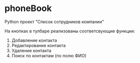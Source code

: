 # phoneBook

Python проект "Список сотрудников компании"

На кнопках в тулбаре реализованы соответсвующие функции:
1. Добавление контакта
2. Редактирование контакта
3. Удаление контакта
4. Поиск по контактам (по полю ФИО)

